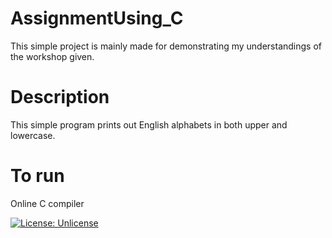 # AssignmentUsing_C
This simple project is mainly made for demonstrating my understandings of the workshop given.

# Description 
This simple program prints out English alphabets in both upper and lowercase.

# To run
Online C compiler 

[![License: Unlicense](https://img.shields.io/badge/license-Unlicense-blue.svg)](http://unlicense.org/)
